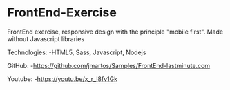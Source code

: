 # FrontEnd-Exercise

FrontEnd exercise, responsive design with the principle "mobile first". Made without Javascript libraries

Technologies:
-HTML5, Sass, Javascript, Nodejs

GitHub:
-https://github.com/jmartos/Samples/FrontEnd-lastminute.com

Youtube:
-https://youtu.be/x_r_l8fv1Gk
